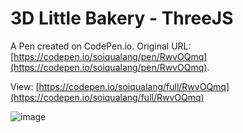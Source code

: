# 3D Little Bakery - ThreeJS

A Pen created on CodePen.io. Original URL: [https://codepen.io/soiqualang/pen/RwvOQmq](https://codepen.io/soiqualang/pen/RwvOQmq).

View: [https://codepen.io/soiqualang/full/RwvOQmq](https://codepen.io/soiqualang/full/RwvOQmq)

![image](https://github.com/soiqualang/3d-little-bakerythreejs/assets/2648020/5acf46a8-b306-4744-a7fe-60bfb6c39a94)
